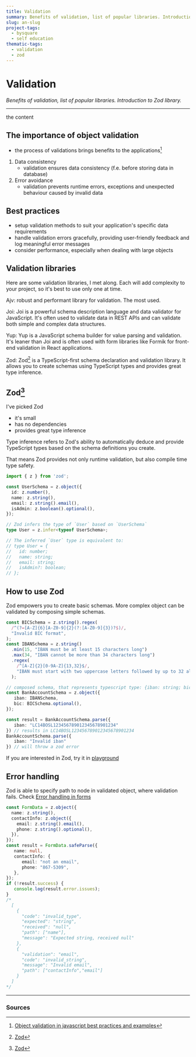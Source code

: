 ```yaml
---
title: Validation
summary: Benefits of validation, list of popular libraries. Introduction to Zod library.
slug: an-slug
project-tags: 
  - bysquare
  - self education
thematic-tags:
  - validation
  - zod
---
```


# Validation

*Benefits of validation, list of popular libraries. Introduction to Zod library.*

---
the content

## The importance of object validation
- the process of validations brings benefits to the applications[^1]
1. Data consistency
   - validation ensures data consistency (f.e. before storing data in database)
2. Error avoidance
   - validation prevents runtime errors, exceptions and unexpected behaviour caused by invalid data

## Best practices
- setup validation methods to suit your application's specific data requirements
- handle validation errors gracefully, providing user-friendly feedback and log meaningful error messages
- consider performance, especially when dealing with large objects

## Validation libraries

Here are some validation libraries, I met along. Each will add complexity to your project, so it's best to use only one at time.

Ajv: robust and performant library for validation. The most used.

Joi: Joi is a powerful schema description language and data validator for JavaScript. It's often used to validate data in REST APIs and can validate both simple and complex data structures.

Yup: Yup is a JavaScript schema builder for value parsing and validation. It's leaner than Joi and is often used with form libraries like Formik for front-end validation in React applications.

Zod: Zod[^2] is a TypeScript-first schema declaration and validation library. It allows you to create schemas using TypeScript types and provides great type inference.

## Zod[^2]
I've picked Zod
- it's small
- has no dependencies
- provides great type inference

Type inference refers to Zod's ability to automatically deduce and provide TypeScript types based on the schema definitions you create.

That means Zod provides not only runtime validation, but also compile time type safety.

```typescript
import { z } from 'zod';

const UserSchema = z.object({
  id: z.number(),
  name: z.string(),
  email: z.string().email(),
  isAdmin: z.boolean().optional(),
});

// Zod infers the type of `User` based on `UserSchema`
type User = z.infer<typeof UserSchema>;

// The inferred `User` type is equivalent to:
// type User = {
//   id: number;
//   name: string;
//   email: string;
//   isAdmin?: boolean;
// };
```

## How to use Zod

Zod empowers you to create basic schemas. More complex object can be validated by composing simple schemas.

```typescript
const BICSchema = z.string().regex(
  /^(?=[A-Z]{6}[A-Z0-9]{2}(?:[A-Z0-9]{3})?$)/,
  "Invalid BIC format",
);
const IBANSchema = z.string()
  .min(15, "IBAN must be at least 15 characters long")
  .max(34, "IBAN cannot be more than 34 characters long")
  .regex(
    /^[A-Z]{2}[0-9A-Z]{13,32}$/,
    "IBAN must start with two uppercase letters followed by up to 32 alphanumeric characters",
  );

// composed schema, that represents typescript type: {iban: string; bic?: string}
const BankAccountSchema = z.object({
   iban: IBANSchema,
   bic: BICSchema.optional(),
});

const result = BankAccountSchema.parse({
   iban: "LC14BOSL123456789012345678901234"
}) // results in LC14BOSL123456789012345678901234
BankAccountSchema.parse({
   iban: "Invalid iban"
}) // will throw a zod error
```

If you are interested in Zod, try it in [playground](https://zod-playground.vercel.app/)

## Error handling
Zod is able to specify path to node in validated object, where validation fails. Check [Error handling in forms](https://zod.dev/ERROR_HANDLING?id=error-handling-for-forms)

```typescript
const FormData = z.object({
  name: z.string(),
  contactInfo: z.object({
    email: z.string().email(),
    phone: z.string().optional(),
  }),
});
const result = FormData.safeParse({
   name: null,
   contactInfo: {
      email: "not an email",
      phone: "867-5309",
   },
});
if (!result.success) {
   console.log(result.error.issues);
}
/*
  [
    {
      "code": "invalid_type",
      "expected": "string",
      "received": "null",
      "path": ["name"],
      "message": "Expected string, received null"
    },
    {
      "validation": "email",
      "code": "invalid_string",
      "message": "Invalid email",
      "path": ["contactInfo","email"]
    }
  ]
*/
```

---
### Sources

[^1]: [Object validation in javascript best practices and examples](https://medium.com/@stheodorejohn/object-validation-in-javascript-best-practices-and-examples-112855955566)
[^2]: [Zod](https://zod.dev/)
